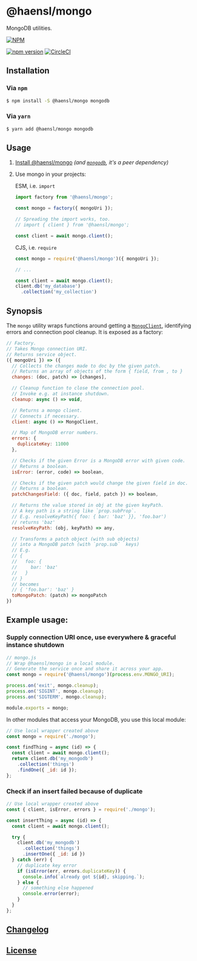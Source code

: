 # @haensl/mongo

MongoDB utilities.


[![NPM](https://nodei.co/npm/@haensl%2Fmongo.png?downloads=true)](https://nodei.co/npm/@haensl%2Fmongo/)

[![npm version](https://badge.fury.io/js/@haensl%2Fmongo.svg)](http://badge.fury.io/js/@haensl%2Fmongo)
[![CircleCI](https://circleci.com/gh/haensl/mongo.svg?style=svg)](https://circleci.com/gh/haensl/mongo)

## Installation

### Via `npm`

```bash
$ npm install -S @haensl/mongo mongodb
```

### Via `yarn`

```bash
$ yarn add @haensl/mongo mongodb
```

## Usage

1. [Install @haensl/mongo](#installation) _(and [`mongodb`](https://www.npmjs.com/package/mongodb), it's a peer dependency)_

2. Use mongo in your projects:


    ESM, i.e. `import`

    ```javascript
    import factory from '@haensl/mongo';

    const mongo = factory({ mongoUri });

    // Spreading the import works, too.
    // import { client } from '@haensl/mongo';

    const client = await mongo.client();
    ```

    CJS, i.e. `require`

    ```javascript
    const mongo = require('@haensl/mongo')({ mongoUri });

    // ...

    const client = await mongo.client();
    client.db('my_database')
      .collection('my_collection')
    ```

## Synopsis

The `mongo` utility wraps functions around getting a [`MongoClient`](), identifying errors and connection pool cleanup. It is exposed as a factory:

```javascript
// Factory.
// Takes Mongo connection URI.
// Returns service object.
({ mongoUri }) => ({
  // Collects the changes made to doc by the given patch.
  // Returns an array of objects of the form { field, from , to }
  changes: (doc, patch) => [changes],

  // Cleanup function to close the connection pool.
  // Invoke e.g. at instance shutdown.
  cleanup: async () => void,

  // Returns a mongo client.
  // Connects if necessary.
  client: async () => MongoClient,

  // Map of MongoDB error numbers.
  errors: {
    duplicateKey: 11000
  },

  // Checks if the given Error is a MongoDB error with given code.
  // Returns a boolean.
  isError: (error, code) => boolean,

  // Checks if the given patch would change the given field in doc.
  // Returns a boolean.
  patchChangesField: ({ doc, field, patch }) => boolean,

  // Returns the value stored in obj at the given keyPath.
  // A key path is a string like `prop.subProp`.
  // E.g. resolveKeyPath({ foo: { bar: 'baz' }}, 'foo.bar')
  // returns 'baz'
  resolveKeyPath: (obj, keyPath) => any,

  // Transforms a patch object (with sub objects)
  // into a MongoDB patch (with `prop.sub`  keys)
  // E.g.
  // {
  //   foo: {
  //     bar: 'baz'
  //   }
  // }
  // becomes
  // { 'foo.bar': 'baz' }
  toMongoPatch: (patch) => mongoPatch
})
```

## Example usage:

### Supply connection URI once, use everywhere & graceful instance shutdown

```javascript
// mongo.js
// Wrap @haensl/mongo in a local module.
// Generate the service once and share it across your app.
const mongo = require('@haensl/mongo')(process.env.MONGO_URI);

process.on('exit', mongo.cleanup);
process.on('SIGINT', mongo.cleanup);
process.on('SIGTERM', mongo.cleanup);

module.exports = mongo;
```

In other modules that access your MongoDB, you use this local module:

```javascript
// Use local wrapper created above
const mongo = require('./mongo');

const findThing = async (id) => {
  const client = await mongo.client();
  return client.db('my_mongodb')
    .collection('things')
    .findOne({ _id: id });
};
```

### Check if an insert failed because of duplicate

```javascript
// Use local wrapper created above
const { client, isError, errors } = require('./mongo');

const insertThing = async (id) => {
  const client = await mongo.client();

  try {
    client.db('my_mongodb')
      .collection('things')
      .insertOne({ _id: id })
  } catch (err) {
    // duplicate key error
    if (isError(err, errors.duplicateKey)) {
      console.info(`already got ${id}, skipping.`);
    } else {
      // something else happened
      console.error(error);
    }
  }
};
```

## [Changelog](CHANGELOG.md)

## [License](LICENSE)
